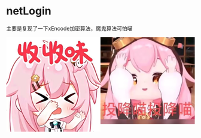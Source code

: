 # netLogin
主要是复现了一下xEncode加密算法，魔鬼算法可怕喵

<center class = "half">
<img src ="./images/ssw.jpg" width = "50%" align = left><img src ="./images/tx2.jpg"  width = "50%" align = right>
</center>
